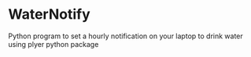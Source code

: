 # WaterNotify
Python program to set a hourly notification on your laptop to drink water using plyer python package
